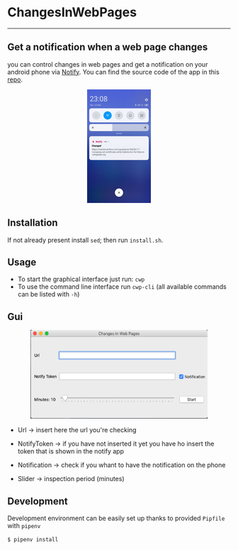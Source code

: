 # ChangesInWebPages
---

## Get a notification when a web page changes
you can control changes in web pages and get a notification on your android phone via [Notify](https://www.amazon.it/dp/B084Z7YXRZ/ref=sr_1_6?__mk_it_IT=%C3%85M%C3%85%C5%BD%C3%95%C3%91&keywords=notify&qid=1582193059&sr=8-6). You can find the source code of the app in this [repo](https://github.com/Monti03/Notify).

<p align="center">
  <img src= "./media/Notification_example.jpg" width="144px" height="256px">

## Installation

If not already present install `sed`; then run `install.sh`.

## Usage
- To start the graphical interface just run: `cwp`
- To use the command line interface run `cwp-cli` (all available commands can be listed with `-h`)

  
## Gui

<p align="center">
  <img src= "./media/gui.png" width="400px" height="200px">
  
  - Url           -> insert here the url you're checking
  
  - NotifyToken   -> if you have not inserted it yet you have ho insert the token that is shown in the notify app
  
  - Notification  -> check if you whant to have the notification on the phone
  
  - Slider        -> inspection period (minutes)

## Development 

Development environment can be easily set up thanks to provided `Pipfile` with `pipenv`

```bash
$ pipenv install
```
